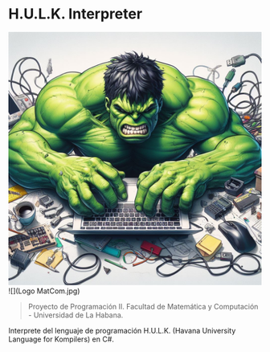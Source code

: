 # H.U.L.K. Interpreter

![](HULK.jpg)
![](Logo MatCom.jpg)

> Proyecto de Programación II.
> Facultad de Matemática y Computación - Universidad de La Habana.

Interprete del lenguaje de programación H.U.L.K. (Havana University Language for Kompilers) en C#.